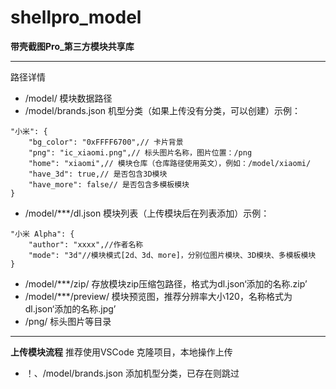 # shellpro_model

**带壳截图Pro_第三方模块共享库**

---
路径详情
* /model/ 模块数据路径
* /model/brands.json 机型分类（如果上传没有分类，可以创建）示例：

```
"小米": {
    "bg_color": "0xFFFF6700",// 卡片背景
    "png": "ic_xiaomi.png",// 标头图片名称，图片位置：/png
    "home": "xiaomi",// 模块仓库（仓库路径使用英文），例如：/model/xiaomi/
    "have_3d": true,// 是否包含3D模块
    "have_more": false// 是否包含多模板模块
}
```

* /model/***/dl.json 模块列表（上传模块后在列表添加）示例：

```
"小米 Alpha": {
    "author": "xxxx",//作者名称
    "mode": "3d"//模块模式[2d、3d、more]，分别位图片模块、3D模块、多模板模块
}
```

* /model/***/zip/ 存放模块zip压缩包路径，格式为dl.json‘添加的名称.zip’
* /model/***/preview/ 模块预览图，推荐分辨率大小120，名称格式为dl.json‘添加的名称.jpg’
* /png/ 标头图片等目录
---
**上传模块流程**
推荐使用VSCode 克隆项目，本地操作上传
* ！、/model/brands.json 添加机型分类，已存在则跳过

